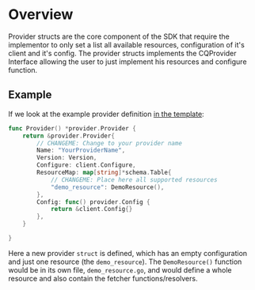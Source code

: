 # Overview

Provider structs are the core component of the SDK that require the implementor to only set a list all available resources, configuration of it's client and it's config. The provider structs implements the CQProvider Interface allowing the user to just implement his resources and configure function.

## Example

If we look at the example provider definition [in the template](https://github.com/cloudquery/cq-provider-template/blob/main/resources/provider/provider.go):

```go
func Provider() *provider.Provider {
	return &provider.Provider{
		// CHANGEME: Change to your provider name
		Name: "YourProviderName",
		Version: Version,
		Configure: client.Configure,
		ResourceMap: map[string]*schema.Table{
			// CHANGEME: Place here all supported resources
			"demo_resource": DemoResource(),
		},
		Config: func() provider.Config {
			return &client.Config{}
		},
	}

}
```

Here a new provider `struct` is defined, which has an empty configuration and just one resource (the `demo_resource`).
The `DemoResource()` function would be in its own file, `demo_resource.go`, and would define a whole resource and also contain the fetcher functions/resolvers.
